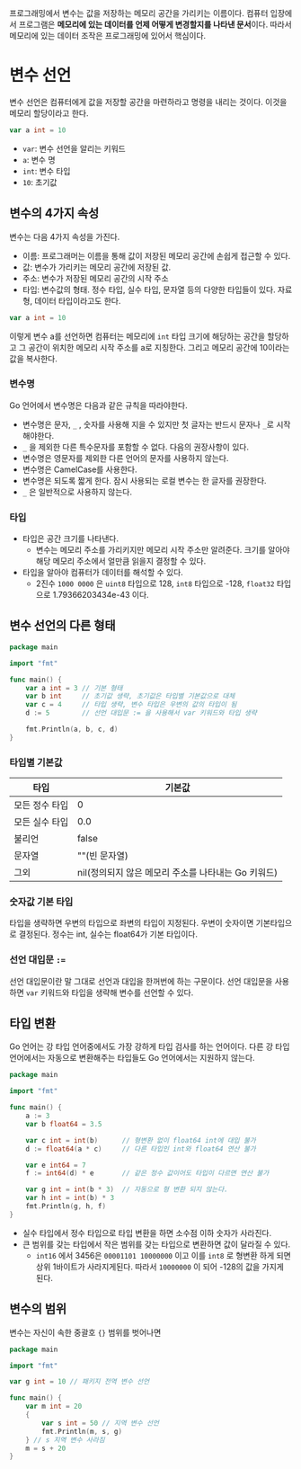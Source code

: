 프로그래밍에서 변수는 값을 저장하는 메모리 공간을 가리키는 이름이다.
컴퓨터 입장에서 프로그램은 **메모리에 있는 데이터를 언제 어떻게 변경할지를 나타낸 문서**이다. 따라서 메모리에 있는 데이터 조작은 프로그래밍에 있어서 핵심이다. 

# 변수 선언
변수 선언은 컴퓨터에게 값을 저장할 공간을 마련하라고 명령을 내리는 것이다. 이것을 메모리 할당이라고 한다.
```go
var a int = 10
```
- `var`: 변수 선언을 알리는 키워드
- `a`: 변수 명
- `int`: 변수 타입
- `10`: 초기값

## 변수의 4가지 속성
변수는 다음 4가지 속성을 가진다. 
- 이름: 프로그래머는 이름을 통해 값이 저장된 메모리 공간에 손쉽게 접근할 수 있다.
- 값: 변수가 가리키는 메모리 공간에 저장된 값.
- 주소: 변수가 저장된 메모리 공간의 시작 주소
- 타입: 변수값의 형태. 정수 타입, 실수 타입, 문자열 등의 다양한 타입들이 있다. 자료형, 데이터 타입이라고도 한다.
```go
var a int = 10
```

이렇게 변수 a를 선언하면 컴퓨터는 메모리에 `int` 타입 크기에 해당하는 공간을 할당하고 그 공간이 위치한 메모리 시작 주소를 a로 지칭한다. 그리고 메모리 공간에 10이라는 값을 복사한다. 

### 변수명
Go 언어에서 변수명은 다음과 같은 규칙을 따라야한다.
- 변수명은 문자, `_` , 숫자를 사용해 지을 수 있지만 첫 글자는 반드시 문자나 `_`로 시작해야한다.
- `_` 을 제외한 다른 특수문자를 포함할 수 없다.
다음의 권장사항이 있다.
- 변수명은 영문자를 제외한 다른 언어의 문자를 사용하지 않는다.
- 변수명은 CamelCase를 사용한다.
- 변수명은 되도록 짧게 한다. 잠시 사용되는 로컬 변수는 한 글자를 권장한다.
- `_` 은 일반적으로 사용하지 않는다.

### 타입
- 타입은 공간 크기를 나타낸다. 
	- 변수는 메모리 주소를 가리키지만 메모리 시작 주소만 알려준다. 크기를 알아야 해당 메모리 주소에서 얼만큼 읽을지 결정할 수 있다.
- 타입을 알아야 컴퓨터가 데이터를 해석할 수 있다.
	- 2진수 `1000 0000` 은 `uint8` 타입으로 128, `int8` 타입으로 -128, `float32` 타입으로 1.79366203434e-43 이다.

## 변수 선언의 다른 형태
```go
package main

import "fmt"

func main() {
    var a int = 3 // 기본 형태
    var b int     // 초기값 생략, 초기값은 타입별 기본값으로 대체
    var c = 4     // 타입 생략, 변수 타입은 우변의 값의 타입이 됨
    d := 5        // 선언 대입문 := 을 사용해서 var 키워드와 타입 생략

    fmt.Println(a, b, c, d)
}
```

### 타입별 기본값
| 타입           | 기본값        |
| -------------- | ------------- |
| 모든 정수 타입 | 0             |
| 모든 실수 타입 | 0.0           |
| 불리언         | false         |
| 문자열         | ""(빈 문자열) |
| 그외           | nil(정의되지 않은 메모리 주소를 나타내는 Go 키워드)              |

### 숫자값 기본 타입
타입을 생략하면 우변의 타입으로 좌변의 타입이 지정된다. 우변이 숫자이면 기본타입으로 결정된다. 정수는 int, 실수는 float64가 기본 타입이다.

### 선언 대입문 `:=`
선언 대입문이란 말 그대로 선언과 대입을 한꺼번에 하는 구문이다. 선언 대입문을 사용하면 `var` 키워드와 타입을 생략해 변수를 선언할 수 있다.

## 타입 변환
Go 언어는 강 타입 언어중에서도 가장 강하게 타입 검사를 하는 언어이다. 다른 강  타입 언어에서는 자동으로 변환해주는 타입들도 Go 언어에서는 지원하지 않는다.

```go
package main

import "fmt"

func main() {
    a := 3
    var b float64 = 3.5

    var c int = int(b)      // 형변환 없이 float64 int에 대입 불가
    d := float64(a * c)     // 다른 타입인 int와 float64 연산 불가

    var e int64 = 7
    f := int64(d) * e       // 같은 정수 값이어도 타입이 다르면 연산 불가

    var g int = int(b * 3)  // 자동으로 형 변환 되지 않는다. 
    var h int = int(b) * 3
    fmt.Println(g, h, f)
}
```
- 실수 타입에서 정수 타입으로 타입 변환을 하면 소수점 이하 숫자가 사라진다.
- 큰 범위를 갖는 타입에서 작은 범위를 갖는 타입으로 변환하면 값이 달라질 수 있다.
	- `int16` 에서 3456은 `00001101 10000000` 이고 이를 `int8` 로 형변환 하게 되면 상위 1바이트가 사라지게된다. 따라서 `10000000` 이 되어 -128의 값을 가지게 된다.

## 변수의 범위
변수는 자신이 속한 중괄호 `{}` 범위를 벗어나면 
```go
package main

import "fmt"

var g int = 10 // 패키지 전역 변수 선언

func main() {
    var m int = 20
    {
        var s int = 50 // 지역 변수 선언
        fmt.Println(m, s, g)
    } // s 지역 변수 사라짐
    m = s + 20
}
```
